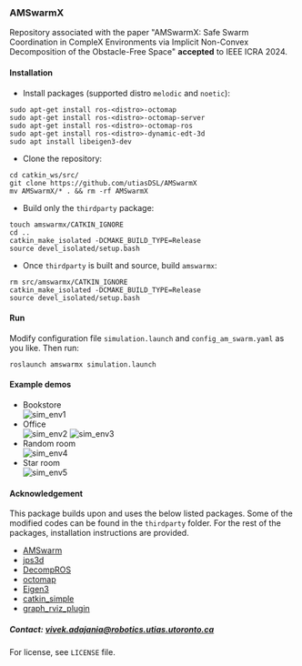 ### AMSwarmX 
Repository associated with the paper "AMSwarmX: Safe Swarm Coordination in CompleX Environments via
Implicit Non-Convex Decomposition of the Obstacle-Free Space" **accepted** to IEEE ICRA 2024.

#### Installation

* Install packages (supported distro `melodic` and `noetic`):
```
sudo apt-get install ros-<distro>-octomap
sudo apt-get install ros-<distro>-octomap-server
sudo apt-get install ros-<distro>-octomap-ros
sudo apt-get install ros-<distro>-dynamic-edt-3d
sudo apt install libeigen3-dev
```
* Clone the repository:
```
cd catkin_ws/src/
git clone https://github.com/utiasDSL/AMSwarmX
mv AMSwarmX/* . && rm -rf AMSwarmX
```
* Build only the `thirdparty` package:
```
touch amswarmx/CATKIN_IGNORE
cd ..
catkin_make_isolated -DCMAKE_BUILD_TYPE=Release
source devel_isolated/setup.bash
```
* Once `thirdparty` is built and source, build `amswarmx`:
```
rm src/amswarmx/CATKIN_IGNORE
catkin_make_isolated -DCMAKE_BUILD_TYPE=Release
source devel_isolated/setup.bash
```

#### Run
Modify configuration file ```simulation.launch``` and ```config_am_swarm.yaml``` as you like. Then run:
```
roslaunch amswarmx simulation.launch
```
#### Example demos
* Bookstore  
![sim_env1](amswarmx/media/bookstore.gif)   
* Office  
![sim_env2](amswarmx/media/office.gif) ![sim_env3](amswarmx/media/office_follower.gif)   
* Random room  
![sim_env4](amswarmx/media/random_room.gif)    
* Star room  
![sim_env5](amswarmx/media/star_room.gif)  

#### Acknowledgement
This package builds upon and uses the below listed packages. Some of the  modified codes can be found in the ```thirdparty``` folder. For the rest of the packages, installation instructions are provided.


* [AMSwarm](https://github.com/utiasDSL/AMSwarm)
* [jps3d](https://github.com/KumarRobotics/jps3d/tree/master)
* [DecompROS](https://github.com/sikang/DecompROS)
* [octomap](https://github.com/OctoMap/octomap)
* [Eigen3](https://eigen.tuxfamily.org/index.php?title=Main_Page)
* [catkin_simple](https://github.com/catkin/catkin_simple)
* [graph_rviz_plugin](https://gitlab.com/InstitutMaupertuis/graph_rviz_plugin)



##### Contact: vivek.adajania@robotics.utias.utoronto.ca
For license, see ```LICENSE``` file.

